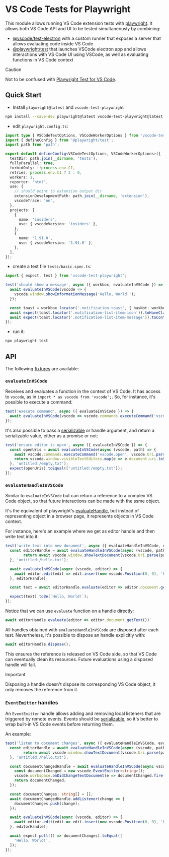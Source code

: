 # VS Code Tests for Playwright

This module allows running VS Code extension tests with [playwright](https://github.com/microsoft/playwright/).
It allows both VS Code API and UI to be tested simultaneously by combining:

- [@vscode/test-electron](https://code.visualstudio.com/api/working-with-extensions/testing-extension#advanced-setup-your-own-runner) with a custom runner that exposes a server that allows evaluating code inside VS Code
- [@playwright/test](https://playwright.dev/docs/writing-tests) that launches VSCode electron app and allows interactions with VS Code UI using VSCode, as well as evaluating functions in VS Code context

> [!CAUTION]
> Not to be confused with [Playwright Test for VS Code](https://github.com/microsoft/playwright-vscode).

## Quick Start

- Install `playwright@latest` and `vscode-test-playwright`

```bash
npm install --save-dev playwright@latest vscode-test-playwright@latest
```

- edit `playwright.config.ts`:

```ts
import type { VSCodeTestOptions, VSCodeWorkerOptions } from 'vscode-test-playwright';
import { defineConfig } from '@playwright/test';
import path from 'path';

export default defineConfig<VSCodeTestOptions, VSCodeWorkerOptions>({
  testDir: path.join(__dirname, 'tests'),
  fullyParallel: true,
  forbidOnly: !!process.env.CI,
  retries: process.env.CI ? 2 : 0,
  workers: 1,
  reporter: 'html',
  use: {
    // should point to extension output dir
    extensionDevelopmentPath: path.join(__dirname, 'extension'),
    vscodeTrace: 'on',
  },
  projects: [
    {
      name: 'insiders',
      use: { vscodeVersion: 'insiders' },
    },
    {
      name: '1.91.0',
      use: { vscodeVersion: '1.91.0' },
    },
  ],
});
```

- create a test file `tests/basic.spec.ts`:

```ts
import { expect, test } from 'vscode-test-playwright';

test('should show a message', async ({ workbox, evaluateInVSCode }) => {
  await evaluateInVSCode(vscode => {
    vscode.window.showInformationMessage('Hello, World!');
  });

  const toast = workbox.locator('.notification-toast', { hasNot: workbox.getByRole('button', { name: 'Install' }) });
  await expect(toast.locator('.notification-list-item-icon')).toHaveClass(/codicon-info/);
  await expect(toast.locator('.notification-list-item-message')).toContainText('Hello, World!');
});
```
- run it:

```bash
npx playwright test
```

## API

The following [fixtures](https://playwright.dev/docs/test-fixtures#creating-a-fixture) are available:

### `evaluateInVSCode`

Receives and evaluates a function in the context of VS Code. It has access to `vscode`, as in `import * as vscode from 'vscode';`.
So, for instance, it's possible to execute a command:

```ts
test('execute command', async ({ evaluateInVSCode }) => {
  await evaluateInVSCode(vscode => vscode.commands.executeCommand('vscode.open', Uri.file('/some/path/to/folder')));
});
```

It's also possible to pass a [serializable](https://developer.mozilla.org/en-US/docs/Web/JavaScript/Reference/Global_Objects/JSON/stringify#description) or handle argument, and return a serializable value, either as a promise or not:

```ts
test('ensure editor is open', async ({ evaluateInVSCode }) => {
  const openUris = await evaluateInVSCode(async (vscode, path) => {
    await vscode.commands.executeCommand('vscode.open', vscode.Uri.parse(path));
    return vscode.window.visibleTextEditors.map(e => e.document.uri.toString());
  }, 'untitled:/empty.txt');
  expect(openUris).toEqual(['untitled:/empty.txt']);
});
```

### `evaluateHandleInVSCode`

Similar to `evaluateInVSCode` but can return a reference to a complex VS Code object, so that future interactions can be made with the ssme object.

It's the equivalent of playwright's [evaluateHandle](https://playwright.dev/docs/api/class-page#page-evaluate-handle), but instead of representing object in a browser page, it represents objects in VS Code context.

For instance, here's an example where we get as editor handle and then write text into it:

```ts
test('write text into new document', async ({ evaluateHandleInVSCode, evaluateInVSCode }) => {
  const editorHandle = await evaluateHandleInVSCode(async (vscode, path) => {
		return await vscode.window.showTextDocument(vscode.Uri.parse(path));
  }, 'untitled:/hello.txt');

  await evaluateInVSCode(async (vscode, editor) => {
    await editor.edit(edit => edit.insert(new vscode.Position(0, 0), 'Hello, World!'));
  }, editorHandle);

  const text = await editorHandle.evaluate(editor => editor.document.getText());

  expect(text).toBe(`Hello, World!`);
});
```

Notice that we can use `evaluate` function on a handle directly:

```ts
await editorHandle.evaluate(editor => editor.document.getText())`
```

All handles obtained with `evaluateHandleInVSCode` are disposed after each test.
Nevertheless, it's possible to dispose an handle explicitly with:

```ts
await editorHandle.dispose();
```

This ensures the reference is released on VS Code side, so that VS Code can eventually clean its resources.
Future evaluations using a disposed handle will fail.

> [!IMPORTANT]
> Disposing a handle doesn't dispose its corresponding VS Code object, it only removes the reference from it.

### `EventEmitter` handles

An `EventEmitter` handle allows adding and removing local listeners that are triggered by remote events.
Events should be [serializable](https://developer.mozilla.org/en-US/docs/Web/JavaScript/Reference/Global_Objects/JSON/stringify#description), so it's better to wrap built-in VS Code events before returning them.

An example:

```ts
test('listen to document changes', async ({ evaluateHandleInVSCode, evaluateInVSCode }) => {
  const editorHandle = await evaluateHandleInVSCode(async (vscode, path) => {
		return await vscode.window.showTextDocument(vscode.Uri.parse(path));
  }, 'untitled:/hello.txt');

  const documentChangedHandle = await evaluateHandleInVSCode(async vscode => {
    const documentChanged = new vscode.EventEmitter<string>();
    vscode.workspace.onDidChangeTextDocument(e => documentChanged.fire(e.document.getText()));
    return documentChanged;
  });

  const documentChanges: string[] = [];
  await documentChangedHandle.addListener(change => {
    documentChanges.push(change);
  });

  await evaluateInVSCode(async (vscode, editor) => {
    await editor.edit(edit => edit.insert(new vscode.Position(0, 0), 'Hello, World!'));
  }, editorHandle);

  await expect.poll(() => documentChanges).toEqual([
    'Hello, World!',
  ]);
});

```

